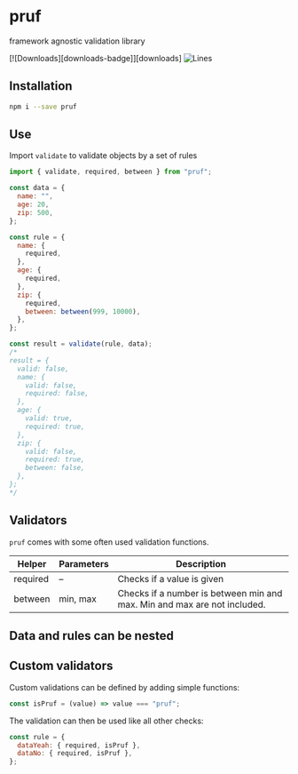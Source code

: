 # pruf

framework agnostic validation library

[![Downloads][downloads-badge]][downloads] ![Lines](https://img.shields.io/badge/Coverage-0%25-brightgreen.svg)

## Installation

```sh
npm i --save pruf
```

## Use

Import `validate` to validate objects by a set of rules

```js
import { validate, required, between } from "pruf";

const data = {
  name: "",
  age: 20,
  zip: 500,
};

const rule = {
  name: {
    required,
  },
  age: {
    required,
  },
  zip: {
    required,
    between: between(999, 10000),
  },
};

const result = validate(rule, data);
/*
result = {
  valid: false,
  name: {
    valid: false,
    required: false,
  },
  age: {
    valid: true,
    required: true,
  },
  zip: {
    valid: false,
    required: true,
    between: false,
  },
};
*/
```

## Validators

`pruf` comes with some often used validation functions.

| Helper   | Parameters | Description                                                              |
| -------- | ---------- | ------------------------------------------------------------------------ |
| required | –          | Checks if a value is given                                               |
| between  | min, max   | Checks if a number is between min and max. Min and max are not included. |

## Data and rules can be nested

## Custom validators

Custom validations can be defined by adding simple functions:

```js
const isPruf = (value) => value === "pruf";
```

The validation can then be used like all other checks:

```js
const rule = {
  dataYeah: { required, isPruf },
  dataNo: { required, isPruf },
};
```

